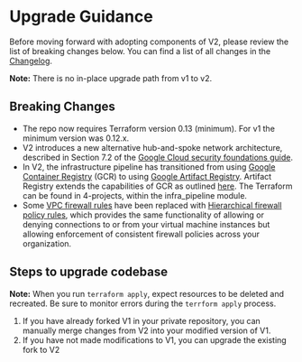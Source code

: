 # Upgrade Guidance

Before moving forward with adopting components of V2, please review the list of
breaking changes below. You can find a list of all changes in the
[Changelog](https://github.com/terraform-google-modules/terraform-example-foundation/blob/master/CHANGELOG.md).

**Note:** There is no in-place upgrade path from v1 to v2.

## Breaking Changes

-  The repo now requires Terraform version 0.13 (minimum). For v1 the minimum version was
   0.12.x.
-  V2 introduces a new alternative hub-and-spoke network architecture,
   described in Section 7.2 of the [Google Cloud security foundations guide](https://services.google.com/fh/files/misc/google-cloud-security-foundations-guide.pdf). 
-  In V2, the infrastructure pipeline has transitioned from using 
[Google Container Registry](https://cloud.google.com/container-registry/docs) (GCR) to using [Google Artifact Registry](https://cloud.google.com/artifact-registry/docs). Artifact
   Registry extends the capabilities of GCR as outlined
   [here](https://cloud.google.com/artifact-registry/docs/transition/transition-from-gcr#compare).
   The Terraform can be found in 4-projects, within the infra_pipeline module.
-  Some [VPC firewall rules](https://cloud.google.com/vpc/docs/firewalls) have been replaced with [Hierarchical firewall policy rules](https://cloud.google.com/vpc/docs/firewall-policies), which provides the same functionality of allowing or denying connections to or from your virtual machine instances but allowing enforcement of consistent firewall policies across your organization.

## Steps to upgrade codebase

**Note:** When you run `terraform apply`, expect resources to be deleted and recreated. Be sure
 to monitor errors during the `terrform apply` process.

1. If you have already forked V1 in your private repository, you can
   manually merge changes from V2 into your modified version of V1.
1. If you have not made modifications to V1, you can upgrade the existing
   fork to V2
